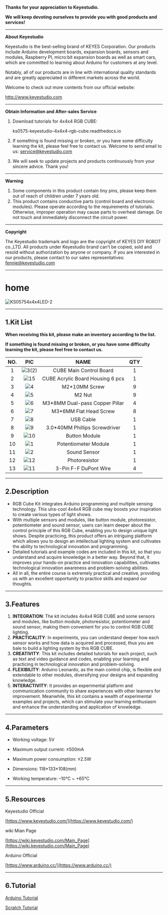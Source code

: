 **Thanks for your appreciation to Keyestudio.**

**We will keep devoting ourselves to provide you with good products and services!**

------

**About Keyestudio**

Keyestudio is the best-selling brand of KEYES Corporation. Our products include Arduino development boards, expansion boards, sensors and modules, Raspberry PI, micro:bit expansion boards as well as smart cars, which are committed to learning about Arduino for customers at any level. 

Notably, all of our products are in line with international quality standards and are greatly appreciated in different markets across the world. 

Welcome to check out more contents from our official website: 

http://www.keyestudio.com

------

**Obtain Information and After-sales Service**

1. Download tutorials for 4x4x4 RGB CUBE: 

   ks0575-keyestudio-4x4x4-rgb-cube.readthedocs.io

2. If something is found missing or broken, or you have some difficulty learning the kit, please feel free to contact us. Welcome to send email to us: [service@keyestudio.com](http://m.138.gz.cn/webadmin/~CAmsnCrrNXhTAySKCerrIfWjjZuuWVfI/~/usr/mod_edituser.jsp?;uid=service@keyestudio.com;;clearCache=)

3. We will seek to update projects and products continuously from your sincere advice. Thank you!

------

**Warning**

1. Some components in this product contain tiny pins, please keep them out of reach of children under 7 years old.
2. This product contains conductive parts (control board and electronic modules). Please operate according to the requirements of tutorials. Otherwise, improper operation may cause parts to overheat damage. Do not touch and immediately disconnect the circuit power.

------

**Copyright**

The Keyestudio trademark and logo are the copyright of KEYES DIY ROBOT co.,LTD. All products under Keyestudio brand can’t be copied, sold and resold without authorization by anyone or company. If you are interested in our products, please contact to our sales representatives: [fennie@keyestudio.com](http://m.138.gz.cn/webadmin/~CAmsnCrrNXhTAySKCerrIfWjjZuuWVfI/~/usr/mod_edituser.jsp?;uid=fennie@keyestudio.com;;clearCache=)

------





# home

![KS05754x4x4LED-2](./index_img/KS05754x4x4LED-2.jpg)

------

## 1.Kit List

**When receiving this kit, please make an inventory according to the list.**

**If something is found missing or broken, or you have some difficulty learning the kit, please feel free to contact us.**

| NO.  |                   PIC                    |               NAME               | QTY  |
| :--: | :--------------------------------------: | :------------------------------: | :--: |
|  1   |      ![3(2)](./index_img/3(2).png)       |     CUBE Main Control Board      |  1   |
|  2   |        ![15](./index_img/15.png)         | CUBE Acrylic Board Housing 6 pcs |  1   |
|  3   | ![4](./index_img/4-1695179721669-2.png)  |          M2*10MM Screw           |  9   |
|  4   |         ![5](./index_img/5.png)          |              M2 Nut              |  9   |
|  5   |         ![6](./index_img/6.png)          |  M3*8MM Dual-pass Copper Pillar  |  4   |
|  6   | ![7](./index_img/7-1695179740420-6.png)  |      M3*6MM Flat Head Screw      |  8   |
|  7   |         ![8](./index_img/8.png)          |            USB Cable             |  1   |
|  8   |         ![9](./index_img/9.png)          |  3.0*40MM Phillips Screwdriver   |  1   |
|  9   |        ![10](./index_img/10.png)         |          Button Module           |  1   |
|  10  | ![1](./index_img/1-1695179761548-12.png) |       Potentiometer Module       |  1   |
|  11  | ![2](./index_img/2-1695179757108-10.png) |           Sound Sensor           |  1   |
|  12  |        ![12](./index_img/12.png)         |          Photoresistor           |  1   |
|  13  |        ![11](./index_img/11.png)         |      3-Pin F-F DuPont Wire       |  4   |

------



## **2.Description**

- RGB Cube Kit integrates Arduino programming and multiple sensing technology. This ulra-cool 4x4x4 RGB cube may boosts your inspiration to create various types of light shows. 
- With multiple sensors and modules, like button module, photoresistor, potentiometer and sound sensor, users can learn deeper about the control principle of this RGB Cube, enabling you to design unique light shows. Despite practicing, this product offers an intriguing platform which allows you to design an intellectual lighting system and cultivates the ability to technological innovation and programming. 
- Detailed tutorials and example codes are included in this kit, so that you understand and acquire knowledge in a better way. Beyond that, it improves your hands-on practice and innovation capabilities, cultivates technological innovation awareness and problem-solving abilities.
- All in all, the entire course is extremely practical and creative, providing us with an excellent opportunity to practice skills and expand our thoughts.



-----------------------



## **3.Features**

1. **INTEGRATION**: The kit includes 4x4x4 RGB CUBE and some sensors and modules, like button module, photoresistor, potentiometer and sound sensor, making them convenient for you to control RGB CUBE lighting. 
2. **PRACTICALITY**: In experiments, you can understand deeper how each sensor works and how data is acquired and processed, thus you are bale to build a lighting system by this RGB CUBE.
3. **CREATIVITY**: This kit includes detailed tutorials for each project, such as text and video guidance and codes, enabling your learning and practicing in technological innovation and problem-solving. 
4. **FLEXIBILITY**: Arduino Leonardo, as the main control chip, is flexible and extendable to other modules, diversifying your designs and expanding knowledge. 
5. **INTERACTIVITY**: It provides an experimental platform and communication community to share experiences with other learners for improvement. Meanwhile, this kit contains a wealth of experimental examples and projects, which can stimulate your learning enthusiasm and enhance the understanding and application of knowledge.



------



## **4.Parameters**

- Working voltage: 5V

- Maximum output current: ≤500mA

- Maximum power consumption: ≤2.5W

- Dimensions: 118\*133*108(mm)

- Working temperature: –10°C ~ +65°C



------

## 5.Resources

Keyestudio Official

[https://www.keyestudio.com/](https://www.keyestudio.com/)


wiki Mian Page

[https://wiki.keyestudio.com/Main_Page](https://wiki.keyestudio.com/Main_Page)


Arduino Official

[https://www.arduino.cc/](https://www.arduino.cc/)



------

## 6.Tutorial

[Arduino Tutorial](./Arduino/arduino.md)

[Scratch Tutorial](./Scratch/scratch.md)

